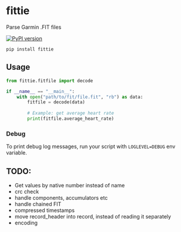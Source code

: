 # fittie

Parse Garmin .FIT files

[![PyPI version](https://badge.fury.io/py/fittie.svg)](https://badge.fury.io/py/fittie)

```shell
pip install fittie
```

## Usage

```python
from fittie.fitfile import decode

if __name__ == "__main__":
    with open("path/to/fit/file.fit", "rb") as data:
        fitfile = decode(data)
        
        # Example: get average heart rate
        print(fitfile.average_heart_rate)
```

### Debug

To print debug log messages, run your script with `LOGLEVEL=DEBUG` env variable.

## TODO:
 - Get values by native number instead of name
 - crc check
 - handle components, accumulators etc
 - handle chained FIT
 - compressed timestamps
 - move record_header into record, instead of reading it separately
 - encoding
